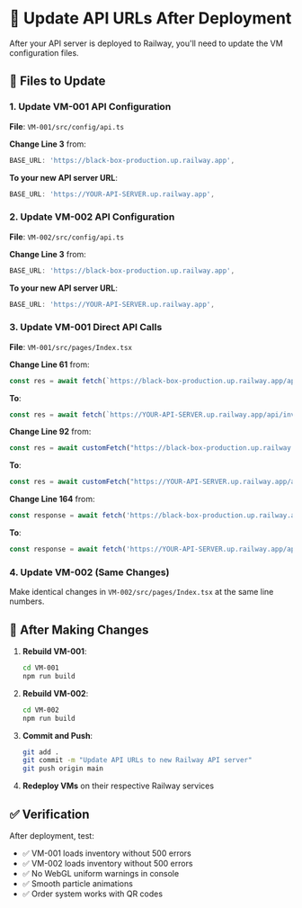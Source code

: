 # 🔄 Update API URLs After Deployment

After your API server is deployed to Railway, you'll need to update the VM configuration files.

## 📝 **Files to Update**

### 1. Update VM-001 API Configuration
**File**: `VM-001/src/config/api.ts`

**Change Line 3** from:
```typescript
BASE_URL: 'https://black-box-production.up.railway.app',
```

**To your new API server URL**:
```typescript
BASE_URL: 'https://YOUR-API-SERVER.up.railway.app',
```

### 2. Update VM-002 API Configuration  
**File**: `VM-002/src/config/api.ts`

**Change Line 3** from:
```typescript
BASE_URL: 'https://black-box-production.up.railway.app',
```

**To your new API server URL**:
```typescript
BASE_URL: 'https://YOUR-API-SERVER.up.railway.app',
```

### 3. Update VM-001 Direct API Calls
**File**: `VM-001/src/pages/Index.tsx`

**Change Line 61** from:
```typescript
const res = await fetch(`https://black-box-production.up.railway.app/api/inventory`, {
```

**To**:
```typescript
const res = await fetch(`https://YOUR-API-SERVER.up.railway.app/api/inventory`, {
```

**Change Line 92** from:
```typescript
const res = await customFetch("https://black-box-production.up.railway.app/api/inventory/init", {
```

**To**:
```typescript
const res = await customFetch("https://YOUR-API-SERVER.up.railway.app/api/inventory/init", {
```

**Change Line 164** from:
```typescript
const response = await fetch('https://black-box-production.up.railway.app/api/orders', {
```

**To**:
```typescript
const response = await fetch('https://YOUR-API-SERVER.up.railway.app/api/orders', {
```

### 4. Update VM-002 (Same Changes)
Make identical changes in `VM-002/src/pages/Index.tsx` at the same line numbers.

## 🚀 **After Making Changes**

1. **Rebuild VM-001**:
   ```bash
   cd VM-001
   npm run build
   ```

2. **Rebuild VM-002**:
   ```bash
   cd VM-002
   npm run build
   ```

3. **Commit and Push**:
   ```bash
   git add .
   git commit -m "Update API URLs to new Railway API server"
   git push origin main
   ```

4. **Redeploy VMs** on their respective Railway services

## ✅ **Verification**

After deployment, test:
- ✅ VM-001 loads inventory without 500 errors
- ✅ VM-002 loads inventory without 500 errors  
- ✅ No WebGL uniform warnings in console
- ✅ Smooth particle animations
- ✅ Order system works with QR codes
